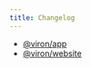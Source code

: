 ```yaml
---
title: Changelog
---
```


- [@viron/app](https://github.com/cam-inc/viron/blob/develop/packages/app/CHANGELOG.md)
- [@viron/website](https://github.com/cam-inc/viron/blob/develop/packages/website/CHANGELOG.md)
